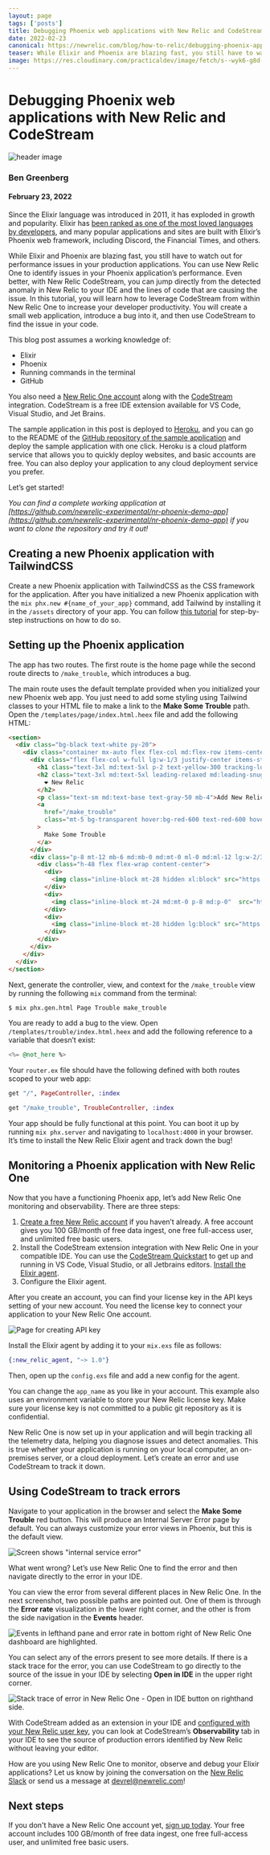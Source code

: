 ```yaml
---
layout: page 
tags: ['posts']
title: Debugging Phoenix web applications with New Relic and CodeStream
date: 2022-02-23
canonical: https://newrelic.com/blog/how-to-relic/debugging-phoenix-apps-new-relic-codestream
teaser: While Elixir and Phoenix are blazing fast, you still have to watch out for performance issues in your production applications. You can use New Relic One to identify issues in your Phoenix application’s performance.
image: https://res.cloudinary.com/practicaldev/image/fetch/s--wyk6-g8d--/c_imagga_scale,f_auto,fl_progressive,h_420,q_auto,w_1000/https://newrelic.com/sites/default/files/styles/16x9_600w/public/2021-07/photo-1564865878688-9a244444042a.jpeg
---
```


# Debugging Phoenix web applications with New Relic and CodeStream

![header image](https://res.cloudinary.com/practicaldev/image/fetch/s--wyk6-g8d--/c_imagga_scale,f_auto,fl_progressive,h_420,q_auto,w_1000/https://newrelic.com/sites/default/files/styles/16x9_600w/public/2021-07/photo-1564865878688-9a244444042a.jpeg)

### Ben Greenberg
#### February 23, 2022

Since the Elixir language was introduced in 2011, it has exploded in growth and popularity. Elixir has [been ranked as one of the most loved languages by developers](https://insights.stackoverflow.com/survey/2019#most-loved-dreaded-and-wanted), and many popular applications and sites are built with Elixir’s Phoenix web framework, including Discord, the Financial Times, and others.

While Elixir and Phoenix are blazing fast, you still have to watch out for performance issues in your production applications. You can use New Relic One to identify issues in your Phoenix application’s performance. Even better, with New Relic CodeStream, you can jump directly from the detected anomaly in New Relic to your IDE and the lines of code that are causing the issue. In this tutorial, you will learn how to leverage CodeStream from within New Relic One to increase your developer productivity. You will create a small web application, introduce a bug into it, and then use CodeStream to find the issue in your code.

This blog post assumes a working knowledge of:

-   Elixir
-   Phoenix
-   Running commands in the terminal
-   GitHub

You also need a [New Relic One account](https://newrelic.com/signup) along with the [CodeStream](https://www.codestream.com/) integration. CodeStream is a free IDE extension available for VS Code, Visual Studio, and Jet Brains.

The sample application in this post is deployed to [Heroku](https://www.heroku.com/), and you can go to the README of the [GitHub repository of the sample application](https://github.com/newrelic-experimental/nr-phoenix-demo-app) and deploy the sample application with one click. Heroku is a cloud platform service that allows you to quickly deploy websites, and basic accounts are free. You can also deploy your application to any cloud deployment service you prefer.

Let’s get started!

_You can find a complete working application at [https://github.com/newrelic-experimental/nr-phoenix-demo-app](https://github.com/newrelic-experimental/nr-phoenix-demo-app) if you want to clone the repository and try it out!_

## Creating a new Phoenix application with TailwindCSS

Create a new Phoenix application with TailwindCSS as the CSS framework for the application. After you have initialized a new Phoenix application with the `mix phx.new #{name_of_your_app}` command, add Tailwind by installing it in the `/assets` directory of your app. You can follow [this tutorial](https://pragmaticstudio.com/tutorials/adding-tailwind-css-to-phoenix) for step-by-step instructions on how to do so.

## Setting up the Phoenix application

The app has two routes. The first route is the home page while the second route directs to `/make_trouble`, which introduces a bug.

The main route uses the default template provided when you initialized your new Phoenix web app. You just need to add some styling using Tailwind classes to your HTML file to make a link to the **Make Some Trouble** path. Open the `/templates/page/index.html.heex` file and add the following HTML:

```html
<section>
  <div class="bg-black text-white py-20">
    <div class="container mx-auto flex flex-col md:flex-row items-center my-12 md:my-24">
      <div class="flex flex-col w-full lg:w-1/3 justify-center items-start p-8">
        <h1 class="text-3xl md:text-5xl p-2 text-yellow-300 tracking-loose">Phoenix</h1>
        <h2 class="text-3xl md:text-5xl leading-relaxed md:leading-snug mb-2">
          ❤️ New Relic
        </h2>
        <p class="text-sm md:text-base text-gray-50 mb-4">Add New Relic monitoring to your Phoenix app deployed on Render</p>
        <a 
          href="/make_trouble"
          class="mt-5 bg-transparent hover:bg-red-600 text-red-600 hover:text-black rounded shadow hover:shadow-lg py-2 px-4 border border-red-600 hover:border-transparent"
        >
          Make Some Trouble
        </a>
      </div>
      <div class="p-8 mt-12 mb-6 md:mb-0 md:mt-0 ml-0 md:ml-12 lg:w-2/3  justify-center">
        <div class="h-48 flex flex-wrap content-center">
          <div>
            <img class="inline-block mt-28 hidden xl:block" src="https://user-images.githubusercontent.com/54521023/116969935-c13d5b00-acd4-11eb-82b1-5ad2ff10fb76.png">
          </div>
          <div>
            <img class="inline-block mt-24 md:mt-0 p-8 md:p-0"  src="https://user-images.githubusercontent.com/54521023/116969931-bedb0100-acd4-11eb-99a9-ff5e0ee9f31f.png">
          </div>
          <div>
            <img class="inline-block mt-28 hidden lg:block" src="https://user-images.githubusercontent.com/54521023/116969939-c1d5f180-acd4-11eb-8ad4-9ab9143bdb50.png">
          </div>
        </div>
      </div>
    </div>
  </div>
</section>
```

Next, generate the controller, view, and context for the `/make_trouble` view by running the following `mix` command from the terminal:

```bash
$ mix phx.gen.html Page Trouble make_trouble
```

You are ready to add a bug to the view. Open `/templates/trouble/index.html.heex` and add the following reference to a variable that doesn’t exist:

```elixir
<%= @not_here %>
```
Your `router.ex` file should have the following defined with both routes scoped to your web app:

```elixir
get "/", PageController, :index
```

```elixir
get "/make_trouble", TroubleController, :index
```

Your app should be fully functional at this point. You can boot it up by running `mix phx.server` and navigating to `localhost:4000` in your browser. It’s time to install the New Relic Elixir agent and track down the bug!

## Monitoring a Phoenix application with New Relic One

Now that you have a functioning Phoenix app, let’s add New Relic One monitoring and observability. There are three steps:

1.  [Create a free New Relic account](https://newrelic.com/signup) if you haven’t already. A free account gives you 100 GB/month of free data ingest, one free full-access user, and unlimited free basic users.
2.  Install the CodeStream extension integration with New Relic One in your compatible IDE. You can use the [CodeStream Quickstart](https://developer.newrelic.com/instant-observability/codestream/29bd9a4a-1c19-4219-9694-0942f6411ce7/) to get up and running in VS Code, Visual Studio, or all Jetbrains editors. [Install the Elixir agent](https://docs.newrelic.com/docs/more-integrations/open-source-telemetry-integrations/elixir/elixir-open-source-agent/).
3.  Configure the Elixir agent.

After you create an account, you can find your license key in the API keys setting of your new account. You need the license key to connect your application to your New Relic One account.

  ![Page for creating API key](https://newrelic.com/sites/default/files/styles/1200w/public/2022-02/2-22-22-Phoenix1.png?itok=RHVJ94jj)

Install the Elixir agent by adding it to your `mix.exs` file as follows:

```elixir
{:new_relic_agent, "~> 1.0"}
```

Then, open up the `config.exs` file and add a new config for the agent.

You can change the `app_name` as you like in your account. This example also uses an environment variable to store your New Relic license key. Make sure your license key is not committed to a public git repository as it is confidential.

New Relic One is now set up in your application and will begin tracking all the telemetry data, helping you diagnose issues and detect anomalies. This is true whether your application is running on your local computer, an on-premises server, or a cloud deployment. Let’s create an error and use CodeStream to track it down.

## Using CodeStream to track errors

Navigate to your application in the browser and select the **Make Some Trouble** red button. This will produce an Internal Server Error page by default. You can always customize your error views in Phoenix, but this is the default view.

  ![Screen shows "internal service error"](https://newrelic.com/sites/default/files/styles/1200w/public/2022-02/2-22-22-Phoenix2.png?itok=FJezddFO)

What went wrong? Let’s use New Relic One to find the error and then navigate directly to the error in your IDE.

You can view the error from several different places in New Relic One. In the next screenshot, two possible paths are pointed out. One of them is through the **Error rate** visualization in the lower right corner, and the other is from the side navigation in the **Events** header.

  ![Events in lefthand pane and error rate in bottom right of New Relic One dashboard are highlighted.](https://newrelic.com/sites/default/files/styles/1200w/public/2022-02/2-22-22-Phoenix3.png?itok=Owg6JEwT)

You can select any of the errors present to see more details. If there is a stack trace for the error, you can use CodeStream to go directly to the source of the issue in your IDE by selecting **Open in IDE** in the upper right corner.

  ![Stack trace of error in New Relic One - Open in IDE button on righthand side.](https://newrelic.com/sites/default/files/styles/1200w/public/2022-02/2-22-22-Phoenix4.png?itok=RbXmBUWk)

With CodeStream added as an extension in your IDE and [configured with your New Relic user key](https://docs.newrelic.com/docs/codestream/start-here/install-codestream), you can look at CodeStream’s **Observability** tab in your IDE to see the source of production errors identified by New Relic without leaving your editor.

How are you using New Relic One to monitor, observe and debug your Elixir applications? Let us know by joining the conversation on the [New Relic Slack](https://newrelicusers-signup.herokuapp.com/) or send us a message at [devrel@newrelic.com](mailto:devrel@newrelic.com)!

## Next steps

If you don't have a New Relic One account yet, [sign up today](https://newrelic.com/signup). Your free account includes 100 GB/month of free data ingest, one free full-access user, and unlimited free basic users.
